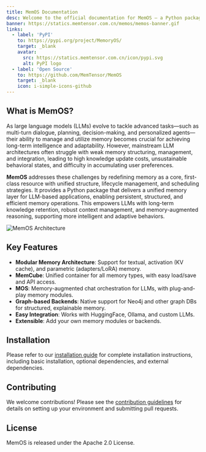 ```yaml
---
title: MemOS Documentation
desc: Welcome to the official documentation for MemOS – a Python package designed to empower large language models (LLMs) with advanced, modular memory capabilities.
banner: https://statics.memtensor.com.cn/memos/memos-banner.gif
links:
  - label: 'PyPI'
    to: https://pypi.org/project/MemoryOS/
    target: _blank
    avatar:
      src: https://statics.memtensor.com.cn/icon/pypi.svg
      alt: PyPI logo
  - label: 'Open Source'
    to: https://github.com/MemTensor/MemOS
    target: _blank
    icon: i-simple-icons-github
---
```


## What is MemOS?

As large language models (LLMs) evolve to tackle advanced tasks—such as multi-turn dialogue, planning, decision-making, and personalized agents—their ability to manage and utilize memory becomes crucial for achieving long-term intelligence and adaptability. However, mainstream LLM architectures often struggle with weak memory structuring, management, and integration, leading to high knowledge update costs, unsustainable behavioral states, and difficulty in accumulating user preferences.

**MemOS** addresses these challenges by redefining memory as a core, first-class resource with unified structure, lifecycle management, and scheduling strategies. It provides a Python package that delivers a unified memory layer for LLM-based applications, enabling persistent, structured, and efficient memory operations. This empowers LLMs with long-term knowledge retention, robust context management, and memory-augmented reasoning, supporting more intelligent and adaptive behaviors.

![MemOS Architecture](https://statics.memtensor.com.cn/memos/memos-architecture.png?t=v1.0.3)

## Key Features

- **Modular Memory Architecture**: Support for textual, activation (KV cache), and parametric (adapters/LoRA) memory.
- **MemCube**: Unified container for all memory types, with easy load/save and API access.
- **MOS**: Memory-augmented chat orchestration for LLMs, with plug-and-play memory modules.
- **Graph-based Backends**: Native support for Neo4j and other graph DBs for structured, explainable memory.
- **Easy Integration**: Works with HuggingFace, Ollama, and custom LLMs.
- **Extensible**: Add your own memory modules or backends.

## Installation

Please refer to our [installation guide](/getting_started/installation) for complete installation instructions, including basic installation, optional dependencies, and external dependencies.

## Contributing

We welcome contributions! Please see the [contribution guidelines](/contribution/overview) for details on setting up your environment and
submitting pull requests.

## License

MemOS is released under the Apache 2.0 License.
